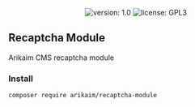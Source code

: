 <p align="center">
    <img src="https://img.shields.io/github/release/arikaim/recaptcha-extension.svg" alt="version: 1.0">
    <img src="https://img.shields.io/badge/License-GPLv3-blue.svg" alt="license: GPL3">
</p>

## Recaptcha Module

Arikaim CMS recaptcha module

### Install
```
composer require arikaim/recaptcha-module
```
